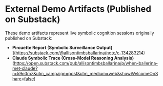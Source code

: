 # External Demo Artifacts (Published on Substack)

These demo artifacts represent live symbolic cognition sessions originally published on Substack:

- **Pirouette Report (Symbolic Surveillance Output)**  
](https://substack.com/@allisontimbsballarina/note/c-134283214)
- **Claude Symbolic Trace (Cross-Model Reasoning Analysis)**  
  (https://open.substack.com/pub/allisontimbsballarina/p/when-ballerina-met-claude?r=59n0mz&utm_campaign=post&utm_medium=web&showWelcomeOnShare=false)
